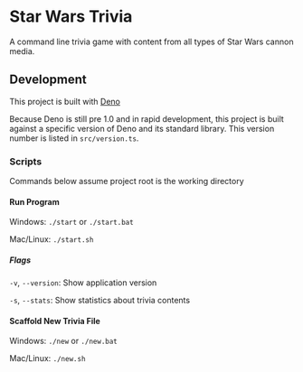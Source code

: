 # Star Wars Trivia

A command line trivia game with content from all types of Star Wars cannon media.

## Development

This project is built with [Deno](https://deno.land)

Because Deno is still pre 1.0 and in rapid development, this project is built against a specific version of Deno and its standard library. This version number is listed in `src/version.ts`.

### Scripts

Commands below assume project root is the working directory

#### Run Program

Windows: `./start` or `./start.bat`

Mac/Linux: `./start.sh`

##### Flags

`-v`, `--version`: Show application version

`-s`, `--stats`: Show statistics about trivia contents

#### Scaffold New Trivia File

Windows: `./new` or `./new.bat`

Mac/Linux: `./new.sh`
